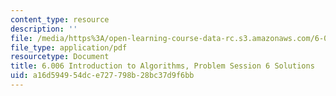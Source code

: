 ```yaml
---
content_type: resource
description: ''
file: /media/https%3A/open-learning-course-data-rc.s3.amazonaws.com/6-006-introduction-to-algorithms-spring-2020/a16d594954dce727798b28bc37d9f6bb_MIT6_006S20_prob6sol.pdf
file_type: application/pdf
resourcetype: Document
title: 6.006 Introduction to Algorithms, Problem Session 6 Solutions
uid: a16d5949-54dc-e727-798b-28bc37d9f6bb
---
```

